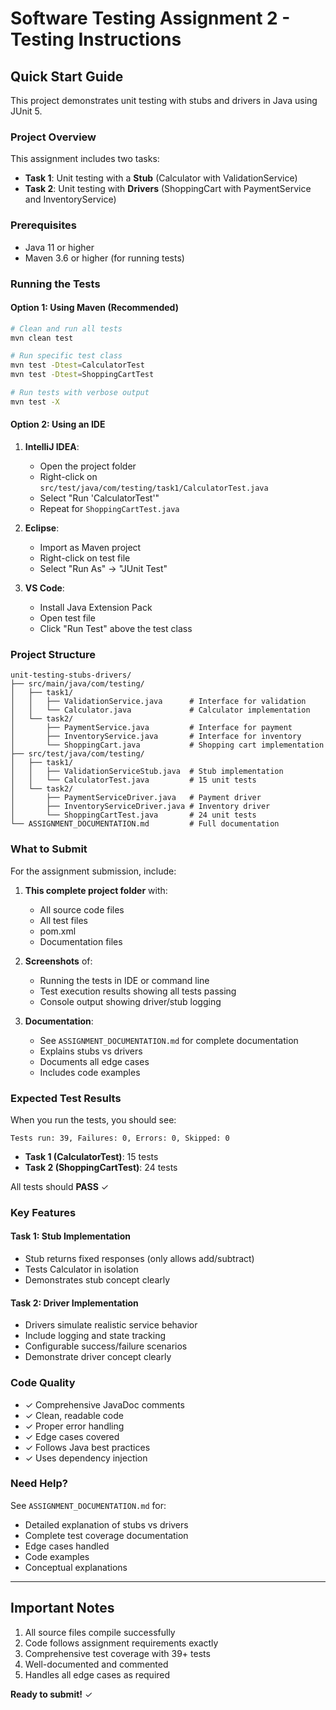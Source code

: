 # Software Testing Assignment 2 - Testing Instructions

## Quick Start Guide

This project demonstrates unit testing with stubs and drivers in Java using JUnit 5.

### Project Overview

This assignment includes two tasks:
- **Task 1**: Unit testing with a **Stub** (Calculator with ValidationService)
- **Task 2**: Unit testing with **Drivers** (ShoppingCart with PaymentService and InventoryService)

### Prerequisites

- Java 11 or higher
- Maven 3.6 or higher (for running tests)

### Running the Tests

#### Option 1: Using Maven (Recommended)

```bash
# Clean and run all tests
mvn clean test

# Run specific test class
mvn test -Dtest=CalculatorTest
mvn test -Dtest=ShoppingCartTest

# Run tests with verbose output
mvn test -X
```

#### Option 2: Using an IDE

1. **IntelliJ IDEA**:
   - Open the project folder
   - Right-click on `src/test/java/com/testing/task1/CalculatorTest.java`
   - Select "Run 'CalculatorTest'"
   - Repeat for `ShoppingCartTest.java`

2. **Eclipse**:
   - Import as Maven project
   - Right-click on test file
   - Select "Run As" → "JUnit Test"

3. **VS Code**:
   - Install Java Extension Pack
   - Open test file
   - Click "Run Test" above the test class

### Project Structure

```
unit-testing-stubs-drivers/
├── src/main/java/com/testing/
│   ├── task1/
│   │   ├── ValidationService.java      # Interface for validation
│   │   └── Calculator.java             # Calculator implementation
│   └── task2/
│       ├── PaymentService.java         # Interface for payment
│       ├── InventoryService.java       # Interface for inventory
│       └── ShoppingCart.java           # Shopping cart implementation
├── src/test/java/com/testing/
│   ├── task1/
│   │   ├── ValidationServiceStub.java  # Stub implementation
│   │   └── CalculatorTest.java         # 15 unit tests
│   └── task2/
│       ├── PaymentServiceDriver.java   # Payment driver
│       ├── InventoryServiceDriver.java # Inventory driver
│       └── ShoppingCartTest.java       # 24 unit tests
└── ASSIGNMENT_DOCUMENTATION.md         # Full documentation
```

### What to Submit

For the assignment submission, include:

1. **This complete project folder** with:
   - All source code files
   - All test files
   - pom.xml
   - Documentation files

2. **Screenshots** of:
   - Running the tests in IDE or command line
   - Test execution results showing all tests passing
   - Console output showing driver/stub logging

3. **Documentation**:
   - See `ASSIGNMENT_DOCUMENTATION.md` for complete documentation
   - Explains stubs vs drivers
   - Documents all edge cases
   - Includes code examples

### Expected Test Results

When you run the tests, you should see:

```
Tests run: 39, Failures: 0, Errors: 0, Skipped: 0
```

- **Task 1 (CalculatorTest)**: 15 tests
- **Task 2 (ShoppingCartTest)**: 24 tests

All tests should **PASS** ✓

### Key Features

#### Task 1: Stub Implementation
- Stub returns fixed responses (only allows add/subtract)
- Tests Calculator in isolation
- Demonstrates stub concept clearly

#### Task 2: Driver Implementation
- Drivers simulate realistic service behavior
- Include logging and state tracking
- Configurable success/failure scenarios
- Demonstrate driver concept clearly

### Code Quality

- ✓ Comprehensive JavaDoc comments
- ✓ Clean, readable code
- ✓ Proper error handling
- ✓ Edge cases covered
- ✓ Follows Java best practices
- ✓ Uses dependency injection

### Need Help?

See `ASSIGNMENT_DOCUMENTATION.md` for:
- Detailed explanation of stubs vs drivers
- Complete test coverage documentation
- Edge cases handled
- Code examples
- Conceptual explanations

---

## Important Notes

1. All source files compile successfully
2. Code follows assignment requirements exactly
3. Comprehensive test coverage with 39+ tests
4. Well-documented and commented
5. Handles all edge cases as required

**Ready to submit!** ✓
